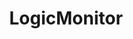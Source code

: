 ---
blog: https://logicmonitor.com/blog
facebook: https://facebook.com/LogicMonitor
linkedin: https://linkedin.com/company/logicmonitor
logohandle: logicmonitor
sort: logicmonitor
title: LogicMonitor
twitter: https://x.com/logicmonitor
website: https://www.logicmonitor.com/
youtube: https://youtube.com/user/LogicMonitorVideos
---